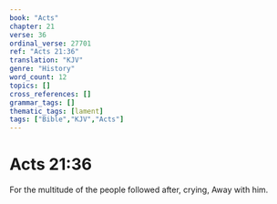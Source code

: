 ```yaml
---
book: "Acts"
chapter: 21
verse: 36
ordinal_verse: 27701
ref: "Acts 21:36"
translation: "KJV"
genre: "History"
word_count: 12
topics: []
cross_references: []
grammar_tags: []
thematic_tags: [lament]
tags: ["Bible","KJV","Acts"]
---
```


# Acts 21:36

For the multitude of the people followed after, crying, Away with him.
